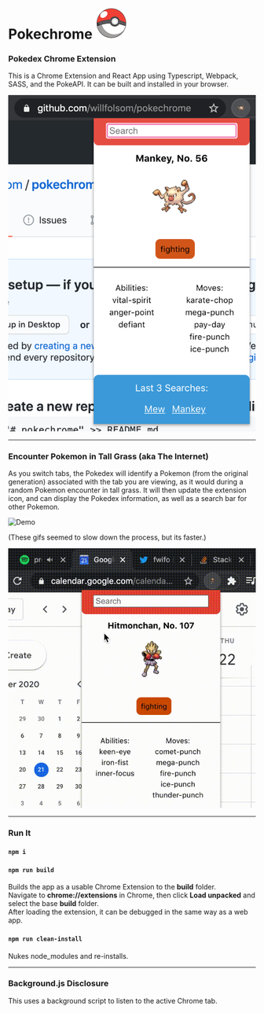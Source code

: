 # Pokechrome ![](public/pokeball64.png)

### Pokedex Chrome Extension

This is a Chrome Extension and React App using Typescript, Webpack, SASS, and the PokeAPI. It can be built and installed in your browser.<br/>

![Pokechrome](public/screeny.png)

---

### Encounter Pokemon in Tall Grass (aka The Internet)

As you switch tabs, the Pokedex will identify a Pokemon (from the original generation) associated with the tab you are viewing, as it would during a random Pokemon encounter in tall grass. It will then update the extension icon, and can display the Pokedex information, as well as a search bar for other Pokemon.<br/>

![Demo](public/demo.gif)

(These gifs seemed to slow down the process, but its faster.)

![Rapid Demo](public/rapid-demo.gif)

---

### Run It

#### `npm i`

#### `npm run build`

Builds the app as a usable Chrome Extension to the **build** folder.<br/>
Navigate to **chrome://extensions** in Chrome, then click **Load unpacked** and select the base **build** folder.<br/>
After loading the extension, it can be debugged in the same way as a web app.<br/>

#### `npm run clean-install`

Nukes node_modules and re-installs.

---

### Background.js Disclosure

This uses a background script to listen to the active Chrome tab.
